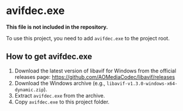 # avifdec.exe

**This file is not included in the repository.**

To use this project, you need to add `avifdec.exe` to the project root.

## How to get avifdec.exe

1. Download the latest version of libavif for Windows from the official releases page:
   https://github.com/AOMediaCodec/libavif/releases
2. Download the Windows archive (e.g., `libavif-v1.3.0-windows-x64-dynamic.zip`).
3. Extract `avifdec.exe` from the archive.
4. Copy `avifdec.exe` to this project folder. 